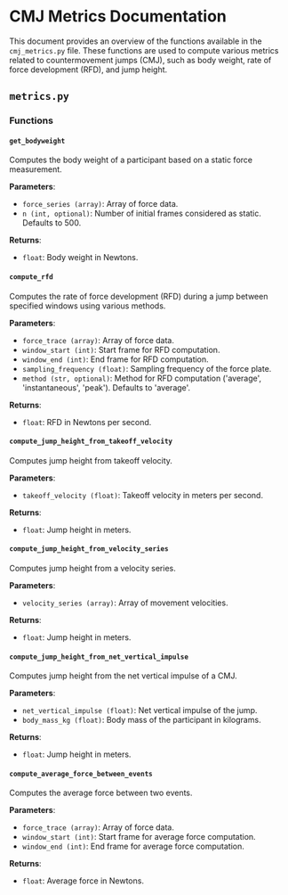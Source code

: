 # CMJ Metrics Documentation

This document provides an overview of the functions available in the `cmj_metrics.py` file. These functions are used to compute various metrics related to countermovement jumps (CMJ), such as body weight, rate of force development (RFD), and jump height.

## `metrics.py` 

### Functions

#### `get_bodyweight`

Computes the body weight of a participant based on a static force measurement.

**Parameters**:
- `force_series (array)`: Array of force data.
- `n (int, optional)`: Number of initial frames considered as static. Defaults to 500.

**Returns**:
- `float`: Body weight in Newtons.

#### `compute_rfd`

Computes the rate of force development (RFD) during a jump between specified windows using various methods.

**Parameters**:
- `force_trace (array)`: Array of force data.
- `window_start (int)`: Start frame for RFD computation.
- `window_end (int)`: End frame for RFD computation.
- `sampling_frequency (float)`: Sampling frequency of the force plate.
- `method (str, optional)`: Method for RFD computation ('average', 'instantaneous', 'peak'). Defaults to 'average'.

**Returns**:
- `float`: RFD in Newtons per second.

#### `compute_jump_height_from_takeoff_velocity`

Computes jump height from takeoff velocity.

**Parameters**:
- `takeoff_velocity (float)`: Takeoff velocity in meters per second.

**Returns**:
- `float`: Jump height in meters.

#### `compute_jump_height_from_velocity_series`

Computes jump height from a velocity series.

**Parameters**:
- `velocity_series (array)`: Array of movement velocities.

**Returns**:
- `float`: Jump height in meters.

#### `compute_jump_height_from_net_vertical_impulse`

Computes jump height from the net vertical impulse of a CMJ.

**Parameters**:
- `net_vertical_impulse (float)`: Net vertical impulse of the jump.
- `body_mass_kg (float)`: Body mass of the participant in kilograms.

**Returns**:
- `float`: Jump height in meters.

#### `compute_average_force_between_events`

Computes the average force between two events.

**Parameters**:
- `force_trace (array)`: Array of force data.
- `window_start (int)`: Start frame for average force computation.
- `window_end (int)`: End frame for average force computation.

**Returns**:
- `float`: Average force in Newtons.